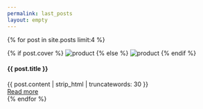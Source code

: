 ```yaml
---
permalink: last_posts
layout: empty
---
```


{% for post in site.posts limit:4 %}
  <div class="item">
    <div class="single-product rounded white-bg productborder">
      {% if post.cover %}
         <img src="https://blog.littlevgl.com{{ post.cover}}" class="img-fluid p-4" alt="product" />
      {% else %} 
        <img src="https://blog.littlevgl.com{{ site.cover}}" class="img-fluid p-4" alt="product" />
      {% endif %}
      <div class="product-info text-center pb-4 px-3">
      <h4 class="mb-1">{{ post.title }}</h4>
      <div class="threedotsthree">{{ post.content | strip_html | truncatewords: 30 }}</div>
      <a href="https://blog.lvgl.io{{ post.url}}" class="btn secondary-btn" style="margin-top:20px">Read more</a>
    </div>
  </div>
{% endfor %}
